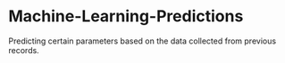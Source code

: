 # Machine-Learning-Predictions
Predicting certain parameters based on the data collected from previous records.
